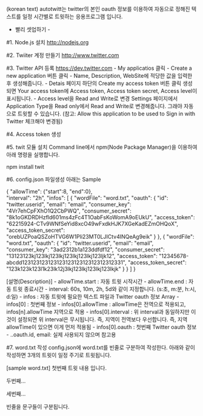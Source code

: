 (korean text)
autotwitt는 twitter의 본인 oauth 정보를 이용하여 자동으로 정해진 텍스트를 일정 시간별로 트윗하는 응용프로그램 입니다.

- 빨리 셋업하기 -

#1. Node.js 설치
http://nodejs.org

#2. Twiiter 계정 만들기
http://www.twitter.com

#3. Twitter API 등록
https://dev.twitter.com
	- My applicatios 클릭
	- Create a new application 버튼 클릭
		- Name, Description, WebSite에 적당한 값을 입력한 후 생성해줍니다.
	- Detais 페이지 하단의 Create my access token 버튼 클릭
		생성되면 Your access token에 Access token, Access token secret, Access level이 표시됩니다.
	- Access level을 Read and Write로 변경
		Settings 페이지에서 Application Type을 Read only에서 Read and Write로 변경해줍니다.
		그래야 자동으로 트윗할 수 있습니다.
		(참고: Allow this application to be used to Sign in with Twitter 체크해야 변경됨)

		

#4. Access token 생성

#5. twit 모듈 설치
Command line에서 npm(Node Package Manager)을 이용하여 아래 명령을 실행합니다.

  npm install twit

#6. config.json 파일생성
  아래는 Sample

{
	"allowTime": {"start":8, "end":0},	
	"interval": "2h",
	"infos":
	[
		{
			"wordFile": "word.txt",
			"oauth": {
				"id": "twitter.userid",
				"email": "email",
				"consumer_key": "4Vr7ehCpFXhO1Q2CbPWQ",
				"consumer_secret": "8k1oGKDRDHzfld601ms4zFc4T1OabFsKoWomA9oEUkU",
				"access_token": "62215924-CTv9WNfSeYid8xcO49wFxdkHJK7XGeKadEZmOHQoX",
				"access_token_secret": "orebUZPoaQSZoHTVG6W1Pli23MT0LJICtv4INQeAg9eik"
			}
		},
		{
			"wordFile": "word.txt",
			"oauth": {
				"id": "twitter.userid",
				"email": "email",
				"consumer_key": "3ad2312b1a123ddfdf12",
				"consumer_secret": "13123123kj123lkj123lkj123lkj123lkj123ljk12",
				"access_token": "12345678-abcdd12312312312312312312312312312312331",
				"access_token_secret": "123k123k123l1k23lk12j3lkj123lkj123lkj123lkjk"
			}
		}
	]
}

[설명(Description)]
	- allowTime.start : 자동 트윗 시작시간
	- allowTime.end : 자동 트윗 종료시간
	- interval: 60s, 10m, 2h, 5d와 같이 지정합니다. (s:초, m:분, h:시, d:일)
	- infos : 자동 트윗에 필요한 텍스트 파일과 Twitter oauth 정보 Array
	- infos[0] : 첫번째 정보 
	- infos[0].allowTime : allowTime은 전역으로 적용되고, infos[n].allowTime 지역으로 적용
	- infos[0].interval : 위 interval과 동일하지만 이것이 설정되면 위 interval은 무시됩니다. 즉, 지역이 전역보다 우선합니다.
		즉, 지역 allowTime이 있으면 이게 먼저 적용됨
	- infos[0].oauth : 첫번째 Twitter oauth 정보
	- ..oauth.id, email: 실제 사용되지 않으며 참고용

#7. word.txt 작성
config.json에 word.txt를 빈줄로 구분하여 작성한다.
아래와 같이 작성하면 3개의 트윗이 일정 주기로 트윗됩니다.

[sample word.txt]
첫번째 트윗 내용
입니다.

두번째...

세번째...

빈줄을 문구들이 구분됩니다.
